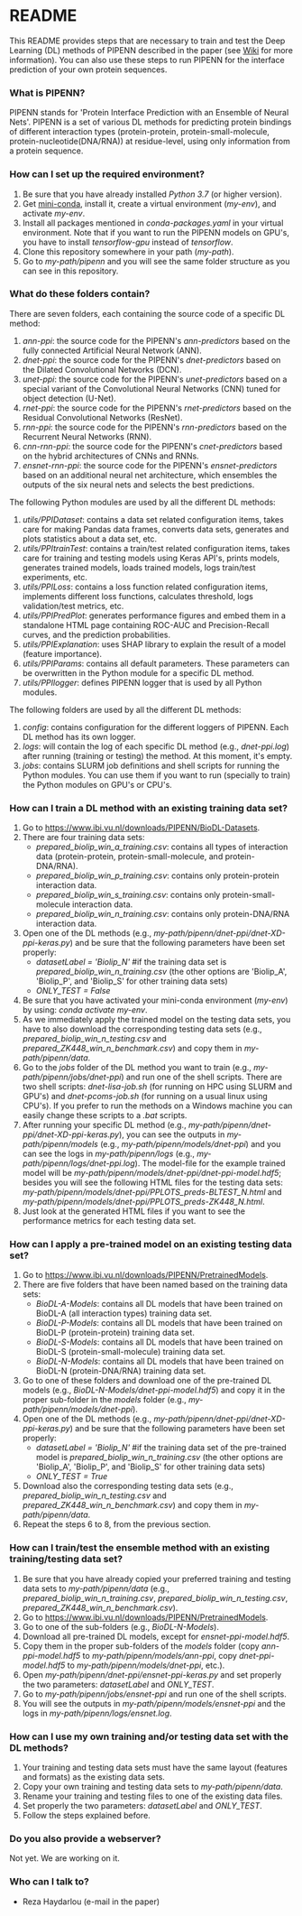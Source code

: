 # README #

This README provides steps that are necessary to train and test the Deep Learning (DL) methods of PIPENN described in the paper (see [Wiki](https://bitbucket.org/rezahay/pipenn/wiki/Home) for more information). You can also use these steps to run PIPENN for the interface prediction of your own protein sequences.

### What is PIPENN? ###

PIPENN stands for 'Protein Interface Prediction with an Ensemble of Neural Nets'. PIPENN is a set of various DL methods for predicting protein bindings of different interaction types (protein-protein, protein-small-molecule, protein-nucleotide(DNA/RNA)) at residue-level, using only information from a protein sequence.

### How can I set up the required environment? ###

1. Be sure that you have already installed *Python 3.7* (or higher version). 
1. Get [mini-conda](https://docs.conda.io/en/latest/miniconda.html), install it, create a virtual environment (*my-env*), and activate *my-env*.
1. Install all packages mentioned in *conda-packages.yaml* in your virtual environment. Note that if you want to run the PIPENN models on GPU's, you have to install *tensorflow-gpu* instead of *tensorflow*.
1. Clone this repository somewhere in your path (*my-path*).
1. Go to *my-path/pipenn* and you will see the same folder structure as you can see in this repository.

### What do these folders contain? ###

There are seven folders, each containing the source code of a specific DL method:

1. *ann-ppi*: the source code for the PIPENN's *ann-predictors* based on the fully connected Artificial Neural Network (ANN).
1. *dnet-ppi*: the source code for the PIPENN's *dnet-predictors* based on the Dilated Convolutional Networks (DCN).
1. *unet-ppi*: the source code for the PIPENN's *unet-predictors* based on a special variant of the Convolutional Neural Networks (CNN) tuned for object detection (U-Net).
1. *rnet-ppi*: the source code for the PIPENN's *rnet-predictors* based on the Residual Convolutional Networks (ResNet).
1. *rnn-ppi*: the source code for the PIPENN's *rnn-predictors* based on the Recurrent Neural Networks (RNN).
1. *cnn-rnn-ppi*: the source code for the PIPENN's *cnet-predictors* based on the hybrid architectures of CNNs and RNNs.
1. *ensnet-rnn-ppi*: the source code for the PIPENN's *ensnet-predictors* based on an additional neural net architecture, which ensembles the outputs of the six neural nets and selects the best predictions.

The following Python modules are used by all the different DL methods:

1. *utils/PPIDataset*: contains a data set related configuration items, takes care for making Pandas data frames, converts data sets, generates and plots statistics about a data set, etc.
1. *utils/PPItrainTest*: contains a train/test related configuration items, takes care for training and testing models using Keras API's, prints models, generates trained models, loads trained models, logs train/test experiments, etc.
1. *utils/PPILoss*: contains a loss function related configuration items, implements different loss functions, calculates threshold, logs validation/test metrics, etc.
1. *utils/PPIPredPlot*: generates performance figures and embed them in a standalone HTML page containing ROC-AUC and Precision-Recall curves, and the prediction probabilities.
1. *utils/PPIExplanation*: uses SHAP library to explain the result of a model (feature importance).
1. *utils/PPIParams*: contains all default parameters. These parameters can be overwritten in the Python module for a specific DL method.
1. *utils/PPIlogger*: defines PIPENN logger that is used by all Python modules.

The following folders are used by all the different DL methods:

1. *config*: contains configuration for the different loggers of PIPENN. Each DL method has its own logger.
1. *logs*: will contain the log of each specific DL method (e.g., *dnet-ppi.log*) after running (training or testing) the method. At this moment, it's empty.
1. *jobs*: contains SLURM job definitions and shell scripts for running the Python modules. You can use them if you want to run (specially to train) the Python modules on GPU's or CPU's.

### How can I train a DL method with an existing training data set? ###

1. Go to https://www.ibi.vu.nl/downloads/PIPENN/BioDL-Datasets.
1. There are four training data sets: 
	* *prepared_biolip_win_a_training.csv*: contains all types of interaction data (protein-protein, protein-small-molecule, and protein-DNA/RNA).
	* *prepared_biolip_win_p_training.csv*: contains only protein-protein interaction data.
	* *prepared_biolip_win_s_training.csv*: contains only protein-small-molecule interaction data.
	* *prepared_biolip_win_n_training.csv*: contains only protein-DNA/RNA interaction data.	
1. Open one of the DL methods (e.g., *my-path/pipenn/dnet-ppi/dnet-XD-ppi-keras.py*) and be sure that the following parameters have been set properly:
	* *datasetLabel = 'Biolip_N'* #if the training data set is *prepared_biolip_win_n_training.csv* (the other options are 'Biolip_A', 'Biolip_P', and 'Biolip_S' for other training data sets)
	* *ONLY_TEST = False*
1. Be sure that you have activated your mini-conda environment (*my-env*) by using: *conda activate my-env*.
1. As we immediately apply the trained model on the testing data sets, you have to also download the corresponding testing data sets (e.g., *prepared_biolip_win_n_testing.csv* and *prepared_ZK448_win_n_benchmark.csv*) and copy them in *my-path/pipenn/data*.
1. Go to the *jobs* folder of the DL method you want to train (e.g., *my-path/pipenn/jobs/dnet-ppi*) and run one of the shell scripts. There are two shell scripts: *dnet-lisa-job.sh* (for running on HPC using SLURM and GPU's) and *dnet-pcoms-job.sh* (for running on a usual linux using CPU's). If you prefer to run the methods on a Windows machine you can easily change these scripts to a *.bat* scripts.
1. After running your specific DL method (e.g., *my-path/pipenn/dnet-ppi/dnet-XD-ppi-keras.py*), you can see the outputs in *my-path/pipenn/models* (e.g., *my-path/pipenn/models/dnet-ppi*) and you can see the logs in *my-path/pipenn/logs* (e.g., *my-path/pipenn/logs/dnet-ppi.log*). The model-file for the example trained model will be *my-path/pipenn/models/dnet-ppi/dnet-ppi-model.hdf5*; besides you will see the following HTML files for the testing data sets: *my-path/pipenn/models/dnet-ppi/PPLOTS_preds-BLTEST_N.html* and *my-path/pipenn/models/dnet-ppi/PPLOTS_preds-ZK448_N.html*.
1. Just look at the generated HTML files if you want to see the performance metrics for each testing data set.   

### How can I apply a pre-trained model on an existing testing data set? ###

1. Go to https://www.ibi.vu.nl/downloads/PIPENN/PretrainedModels.
1. There are five folders that have been named based on the training data sets:
	* *BioDL-A-Models*: contains all DL models that have been trained on BioDL-A (all interaction types) training data set.
	* *BioDL-P-Models*: contains all DL models that have been trained on BioDL-P (protein-protein) training data set.
	* *BioDL-S-Models*: contains all DL models that have been trained on BioDL-S (protein-small-molecule) training data set.
	* *BioDL-N-Models*: contains all DL models that have been trained on BioDL-N (protein-DNA/RNA) training data set.	
1. Go to one of these folders and download one of the pre-trained DL models (e.g., *BioDL-N-Models/dnet-ppi-model.hdf5*) and copy it in the proper sub-folder in the *models* folder (e.g., *my-path/pipenn/models/dnet-ppi*).
1. Open one of the DL methods (e.g., *my-path/pipenn/dnet-ppi/dnet-XD-ppi-keras.py*) and be sure that the following parameters have been set properly:
	* *datasetLabel = 'Biolip_N'* #if the training data set of the pre-trained model is *prepared_biolip_win_n_training.csv* (the other options are 'Biolip_A', 'Biolip_P', and 'Biolip_S' for other training data sets)
	* *ONLY_TEST = True*
1. Download also the corresponding testing data sets (e.g., *prepared_biolip_win_n_testing.csv* and *prepared_ZK448_win_n_benchmark.csv*) and copy them in *my-path/pipenn/data*.
1. Repeat the steps 6 to 8, from the previous section.

### How can I train/test the ensemble method with an existing training/testing data set? ###

1. Be sure that you have already copied your preferred training and testing data sets to *my-path/pipenn/data* (e.g., *prepared_biolip_win_n_training.csv*, *prepared_biolip_win_n_testing.csv*, *prepared_ZK448_win_n_benchmark.csv*). 
1. Go to https://www.ibi.vu.nl/downloads/PIPENN/PretrainedModels.
1. Go to one of the sub-folders (e.g., *BioDL-N-Models*).
1. Download all pre-trained DL models, except for *ensnet-ppi-model.hdf5*.
1. Copy them in the proper sub-folders of the *models* folder (copy *ann-ppi-model.hdf5* to *my-path/pipenn/models/ann-ppi*, copy  *dnet-ppi-model.hdf5* to *my-path/pipenn/models/dnet-ppi*, etc.).
1. Open *my-path/pipenn/dnet-ppi/ensnet-ppi-keras.py* and set properly the two parameters: *datasetLabel* and *ONLY_TEST*.
1. Go to *my-path/pipenn/jobs/ensnet-ppi* and run one of the shell scripts.
1. You will see the outputs in *my-path/pipenn/models/ensnet-ppi* and the logs in *my-path/pipenn/logs/ensnet.log*.

### How can I use my own training and/or testing data set with the DL methods? ###

1. Your training and testing data sets must have the same layout (features and formats) as the existing data sets.
1. Copy your own training and testing data sets to *my-path/pipenn/data*.
1. Rename your training and testing files to one of the existing data files.
1. Set properly the two parameters: *datasetLabel* and *ONLY_TEST*.
1. Follow the steps explained before.    

### Do you also provide a webserver? ###

Not yet. We are working on it.

### Who can I talk to? ###

* Reza Haydarlou (e-mail in the paper)